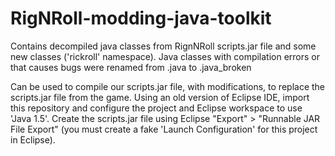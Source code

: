 # RigNRoll-modding-java-toolkit  

Contains decompiled java classes from RignNRoll scripts.jar file and some new classes ('rickroll' namespace). Java classes with compilation errors or that causes bugs were renamed from .java to .java_broken  

Can be used to compile our scripts.jar file, with modifications, to replace the scripts.jar file from the game. Using an old version of Eclipse IDE, import this repository and configure the project and Eclipse workspace to use 'Java 1.5'. Create the scripts.jar file using Eclipse "Export" > "Runnable JAR File Export" (you must create a fake 'Launch Configuration' for this project in Eclipse).  
